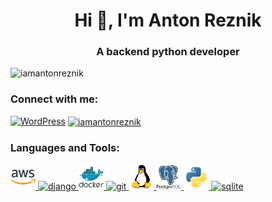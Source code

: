 <h1 align="center">Hi 👋, I'm Anton Reznik</h1>
<h3 align="center">A backend python developer</h3>

<p align="left"> <img src="https://komarev.com/ghpvc/?username=iamantonreznik&label=Profile%20views&color=0e75b6&style=flat" alt="iamantonreznik" /> </p>

<h3 align="left">Connect with me:</h3>
<p align="left">
<a href="http://antonreznik.ru/" target="blank"><img valign="top" src="https://profilinator.rishav.dev/skills-assets/wordpress.png" alt="WordPress" height="40" width="40" /></a> <a href="https://linkedin.com/in/iamantonreznik" target="blank"><img valign="top" align="center" src="https://raw.githubusercontent.com/rahuldkjain/github-profile-readme-generator/master/src/images/icons/Social/linked-in-alt.svg" alt="iamantonreznik" height="30" width="40" /></a>
</p>

<h3 align="left">Languages and Tools:</h3>
<p align="left"> <a href="https://aws.amazon.com" target="_blank" rel="noreferrer"> <img src="https://raw.githubusercontent.com/devicons/devicon/master/icons/amazonwebservices/amazonwebservices-original-wordmark.svg" alt="aws" width="40" height="40"/> </a> <a href="https://www.djangoproject.com/" target="_blank" rel="noreferrer"> <img src="https://cdn.worldvectorlogo.com/logos/django.svg" alt="django" width="40" height="40"/> </a> <a href="https://www.docker.com/" target="_blank" rel="noreferrer"> <img src="https://raw.githubusercontent.com/devicons/devicon/master/icons/docker/docker-original-wordmark.svg" alt="docker" width="40" height="40"/> </a> <a href="https://git-scm.com/" target="_blank" rel="noreferrer"> <img src="https://www.vectorlogo.zone/logos/git-scm/git-scm-icon.svg" alt="git" width="40" height="40"/> </a> <a href="https://www.linux.org/" target="_blank" rel="noreferrer"> <img src="https://raw.githubusercontent.com/devicons/devicon/master/icons/linux/linux-original.svg" alt="linux" width="40" height="40"/> </a> <a href="https://www.postgresql.org" target="_blank" rel="noreferrer"> <img src="https://raw.githubusercontent.com/devicons/devicon/master/icons/postgresql/postgresql-original-wordmark.svg" alt="postgresql" width="40" height="40"/> </a> <a href="https://www.python.org" target="_blank" rel="noreferrer"> <img src="https://raw.githubusercontent.com/devicons/devicon/master/icons/python/python-original.svg" alt="python" width="40" height="40"/> </a> <a href="https://www.sqlite.org/" target="_blank" rel="noreferrer"> <img src="https://www.vectorlogo.zone/logos/sqlite/sqlite-icon.svg" alt="sqlite" width="40" height="40"/> </a> </p>


<!---
iamantonreznik/iamantonreznik is a ✨ special ✨ repository because its `README.md` (this file) appears on your GitHub profile.
You can click the Preview link to take a look at your changes.
--->

